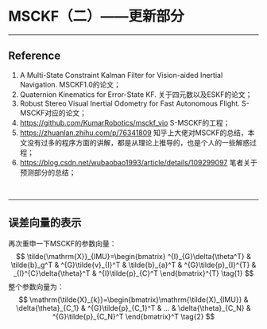# MSCKF（二）——更新部分

----

## Reference

1. A Multi-State Constraint Kalman Filter for Vision-aided Inertial Navigation. MSCKF1.0的论文；
2. Quaternion Kinematics for Error-State KF. 关于四元数以及ESKF的论文；
3. Robust Stereo Visual Inertial Odometry for Fast Autonomous Flight. S-MSCKF对应的论文；
4. https://github.com/KumarRobotics/msckf_vio S-MSCKF的工程；
5. https://zhuanlan.zhihu.com/p/76341809 知乎上大佬对MSCKF的总结，本文没有过多的程序方面的讲解，都是从理论上推导的，也是个人的一些解惑过程；
6. https://blog.csdn.net/wubaobao1993/article/details/109299097  笔者关于预测部分的总结；

&nbsp;

-----

## 误差向量的表示

再次重申一下MSCKF的参数向量：
$$
\tilde{\mathrm{X}}_{IMU}=\begin{bmatrix} ^{I}_{G}\delta{\theta^T} & \tilde{b}_g^T & ^{G}\tilde{v}_{I}^T & \tilde{b}_{a}^T & ^{G}\tilde{p}_{I}^{T} & _{I}^{C}\delta{\theta}^T & ^{I}\tilde{p}_{C}^T \end{bmatrix}^{T}   \tag{1}
$$
整个参数向量为：
$$
\mathrm{\tilde{X}_{k}}=\begin{bmatrix}\mathrm{\tilde{X}_{IMU}} & \delta{\theta}_{C_1} & ^{G}\tilde{p}_{C_1}^T & ... & \delta{\theta}_{C_N} & ^{G}\tilde{p}_{C_N}^T	\end{bmatrix}^T  \tag{2}
$$
